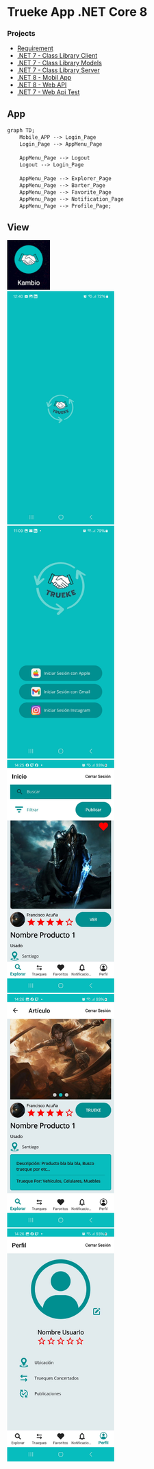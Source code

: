 # Trueke App .NET Core 8

### Projects
* [Requirement](https://github.com/TheNefelin/Kambio_.NetCore/tree/master/Requerimiento)
* [.NET 7 - Class Library Client](https://github.com/TheNefelin/Kambio_.NetCore/tree/master/ClassLibraryClient)
* [.NET 7 - Class Library Models](https://github.com/TheNefelin/Kambio_.NetCore/tree/master/ClassLibraryModels)
* [.NET 7 - Class Library Server](https://github.com/TheNefelin/Kambio_.NetCore/tree/master/ClassLibraryServer)
* [.NET 8 - Mobil App](https://github.com/TheNefelin/Kambio_.NetCore/tree/master/MauiKambio)
* [.NET 8 - Web API](https://github.com/TheNefelin/Kambio_.NetCore/tree/master/WebApi)
* [.NET 7 - Web Api Test](https://github.com/TheNefelin/Kambio_.NetCore/tree/master/WebApiTest)

## App
```mermaid
graph TD;
    Mobile_APP --> Login_Page 
    Login_Page --> AppMenu_Page
  
    AppMenu_Page --> Logout
    Logout --> Login_Page

    AppMenu_Page --> Explorer_Page
    AppMenu_Page --> Barter_Page
    AppMenu_Page --> Favorite_Page
    AppMenu_Page --> Notification_Page
    AppMenu_Page --> Profile_Page;
```

## View
<img src="\Requerimiento\Docs\img01.png" alt="img01" width="100px"/>

<div>
    <img src="\Requerimiento\Docs\img02.jpg" alt="img02" width="250px"/>
    &nbsp;
    <img src="\Requerimiento\Docs\img03.jpg" alt="img03" width="250px"/>
    &nbsp;
    <img src="\Requerimiento\Docs\img04.jpg" alt="img04" width="250px"/>
    &nbsp;
    <img src="\Requerimiento\Docs\img05.jpg" alt="img05" width="250px"/>
    &nbsp;
    <img src="\Requerimiento\Docs\img06.jpg" alt="img06" width="250px"/>
    &nbsp;	
</div>

